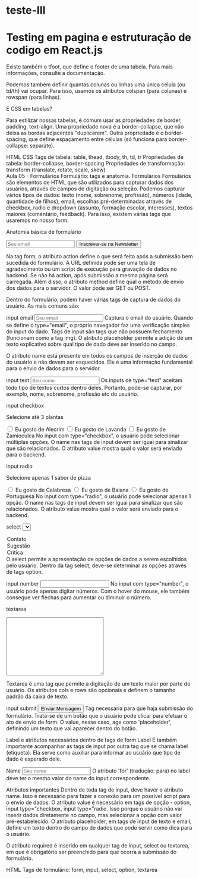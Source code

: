 # teste-III

<h1> Testing em pagina e estruturação de codigo em React.js</h1>

Existe também o tfoot, que define o footer de uma tabela. Para mais informações, consulte a documentação.

Podemos também definir quantas colunas ou linhas uma única célula (ou td/th) vai ocupar. Para isso, usamos os atributos colspan (para colunas) e rowspan (para linhas).

E CSS em tabelas?

Para estilizar nossas tabelas, é comum usar as propriedades de border, padding, text-align. Uma propriedade nova é a border-collapse, que não deixa as bordas adjacentes "duplicarem". Outra propriedade é o border-spacing, que define espaçamento entre células (só funciona para border-collapse: separate).

HTML	CSS
Tags de tabela: table, thead, tbody, th, td, tr	Propriedades de tabela: border-collapse, border-spacing
Propriedades de transformação: transform (translate, rotate, scale, skew)	
Aula 05 - Formulários
Formulário: tags e anatomia.
Formulários
Formulários são elementos de HTML que são utilizados para capturar dados dos usuários, através de campos de digitação ou seleção. Podemos capturar vários tipos de dados: texto (nome, sobrenome, profissão), números (idade, quantidade de filhos), email, escolhas pré-determinadas através de checkbox, radio e dropdown (assunto, formação escolar, interesses), textos maiores (comentário, feedback). Para isso, existem várias tags que usaremos no nosso form.

Anatomia básica de formulário
<form action="obrigada.html" method="GET">
    <input type="email" placeholder="Seu email">
    <input type="submit" value="Inscrever-se na Newsletter">
</form>
Na tag form, o atributo action define o que será feito após a submissão bem sucedida do formulário. A URL definida pode ser uma tela de agradecimento ou um script de execução para gravação de dados no backend. Se não há action, após submissão a mesma página será carregada. Além disso, o atributo method define qual o método de envio dos dados para o servidor. O valor pode ser GET ou POST.

Dentro do formulário, podem haver várias tags de captura de dados do usuário. As mais comuns são:

input email
<input type="email" name="email" placeholder="Seu email">
Captura o email do usuário. Quando se define o type="email", o próprio navegador faz uma verificação simples do input do dado. Tags de input são tags que não possuem fechamento (funcionam como a tag img). O atributo placeholder permite a adição de um texto explicativo sobre qual tipo de dado deve ser inserido no campo.

O atributo name está presente em todos os campos de inserção de dados do usuário e não devem ser esquecidos. Ele é uma informação fundamental para o envio de dados para o servidor.

input text
<input type="text" name="nome" placeholder="Seu nome">
Os inputs de type="text" aceitam todo tipo de textos curtos dentro deles. Portanto, pode-se capturar, por exemplo, nome, sobrenome, profissão etc do usuário.

input checkbox
<p>Selecione até 3 plantas</p>
<input type="checkbox" name="planta" value="alecrim"> Eu gosto de Alecrim
<input type="checkbox" name="planta" value="lavanda"> Eu gosto de Lavanda
<input type="checkbox" name="planta" value="zamioculca"> Eu gosto de Zamioculca
No input com type="checkbox", o usuário pode selecionar múltiplas opções. O name nas tags de input devem ser iguai para sinalizar que são relacionados. O atributo value mostra qual o valor será enviado para o backend.

input radio
<p>Selecione apenas 1 sabor de pizza</p>
<input type="radio" name="pizza" value="calabresa"> Eu gosto de Calabresa
<input type="radio" name="pizza" value="baiana"> Eu gosto de Baiana
<input type="radio" name="pizza" value="portuguesa"> Eu gosto de Portuguesa
No input com type="radio", o usuário pode selecionar apenas 1 opção. O name nas tags de input devem ser iguai para sinalizar que são relacionados. O atributo value mostra qual o valor será enviado para o backend.

select
<select name="assunto">
   <option value="contato">Contato</option>
   <option value="sugestao">Sugestão</option>
   <option value="critica">Crítica</option>
</select>
O select permite a apresentação de opções de dados a serem escolhidos pelo usuário. Dentro da tag select, deve-se determinar as opções através de tags option.

input number
<input type="number" name="idade">
No input com type="number", o usuário pode apenas digitar números. Com o hover do mouse, ele também consegue ver flechas para aumentar ou diminuir o número.

textarea
<textarea name="mensagem" cols="30" rows="10"></textarea>
Textarea é uma tag que permite a digitação de um texto maior por parte do usuário. Os atributos cols e rows são opcionais e definem o tamanho padrão da caixa de texto.

input submit
<input type="submit" value="Enviar Mensagem">
Tag necessária para que haja submissão do formulário. Trata-se de um botão que o usuário pode clicar para efetuar o ato de envio de form. O value, nesse caso, age como 'placeholder', definindo um texto que vai aparecer dentro do botão.

Label e atributos necessários dentro de tags de form
Label É também importante acompanhar as tags de input por outra tag que se chama label (etiqueta). Ela serve como auxiliar para informar ao usuário que tipo de dado é esperado dele.

<label for="name">Name</label>
<input type="text" name="name" placeholder="Seu nome">
O atributo 'for' (tradução: para) no label deve ter o mesmo valor do name do input correspondente.

Atributos importantes Dentro de toda tag de input, deve haver o atributo name. Isso é necessário para fazer a conexão para um possível script para o envio de dados. O atributo value é necessário em tags de opção - option, input type="checkbox, input type="radio. Isso porque o usuário não vai inserir dados diretamente no campo, mas selecionar a opção com valor pré-estabelecido. O atributo placeholder, em tags de input de texto e email, define um texto dentro do campo de dados que pode servir como dica para o usuário.

O atributo required é inserido em qualquer tag de input, select ou textarea, em que é obrigatório ser preenchido para que ocorra a submissão do formulário.

HTML
Tags de formulário: form, input, select, option, textarea
